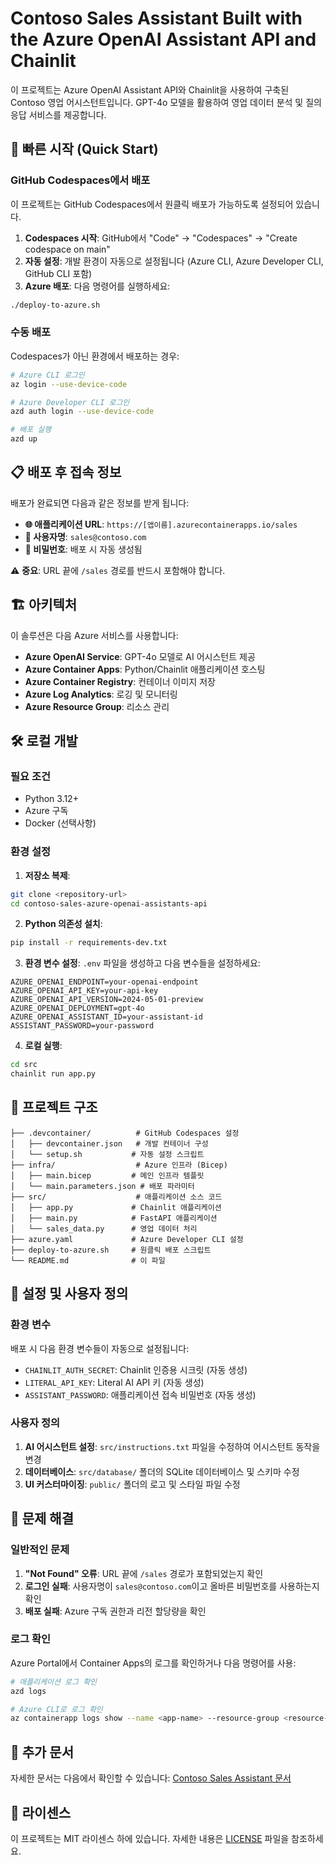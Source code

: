 # Contoso Sales Assistant Built with the Azure OpenAI Assistant API and Chainlit

이 프로젝트는 Azure OpenAI Assistant API와 Chainlit을 사용하여 구축된 Contoso 영업 어시스턴트입니다. GPT-4o 모델을 활용하여 영업 데이터 분석 및 질의응답 서비스를 제공합니다.

## 🚀 빠른 시작 (Quick Start)

### GitHub Codespaces에서 배포

이 프로젝트는 GitHub Codespaces에서 원클릭 배포가 가능하도록 설정되어 있습니다.

1. **Codespaces 시작**: GitHub에서 "Code" → "Codespaces" → "Create codespace on main"
2. **자동 설정**: 개발 환경이 자동으로 설정됩니다 (Azure CLI, Azure Developer CLI, GitHub CLI 포함)
3. **Azure 배포**: 다음 명령어를 실행하세요:

```bash
./deploy-to-azure.sh
```

### 수동 배포

Codespaces가 아닌 환경에서 배포하는 경우:

```bash
# Azure CLI 로그인
az login --use-device-code

# Azure Developer CLI 로그인  
azd auth login --use-device-code

# 배포 실행
azd up
```

## 📋 배포 후 접속 정보

배포가 완료되면 다음과 같은 정보를 받게 됩니다:

- **🌐 애플리케이션 URL**: `https://[앱이름].azurecontainerapps.io/sales`
- **👤 사용자명**: `sales@contoso.com`  
- **🔑 비밀번호**: 배포 시 자동 생성됨

⚠️ **중요**: URL 끝에 `/sales` 경로를 반드시 포함해야 합니다.

## 🏗️ 아키텍처

이 솔루션은 다음 Azure 서비스를 사용합니다:

- **Azure OpenAI Service**: GPT-4o 모델로 AI 어시스턴트 제공
- **Azure Container Apps**: Python/Chainlit 애플리케이션 호스팅
- **Azure Container Registry**: 컨테이너 이미지 저장
- **Azure Log Analytics**: 로깅 및 모니터링
- **Azure Resource Group**: 리소스 관리

## 🛠️ 로컬 개발

### 필요 조건

- Python 3.12+
- Azure 구독
- Docker (선택사항)

### 환경 설정

1. **저장소 복제**:
```bash
git clone <repository-url>
cd contoso-sales-azure-openai-assistants-api
```

2. **Python 의존성 설치**:
```bash
pip install -r requirements-dev.txt
```

3. **환경 변수 설정**:
`.env` 파일을 생성하고 다음 변수들을 설정하세요:

```env
AZURE_OPENAI_ENDPOINT=your-openai-endpoint
AZURE_OPENAI_API_KEY=your-api-key
AZURE_OPENAI_API_VERSION=2024-05-01-preview
AZURE_OPENAI_DEPLOYMENT=gpt-4o
AZURE_OPENAI_ASSISTANT_ID=your-assistant-id
ASSISTANT_PASSWORD=your-password
```

4. **로컬 실행**:
```bash
cd src
chainlit run app.py
```

## 📁 프로젝트 구조

```
├── .devcontainer/          # GitHub Codespaces 설정
│   ├── devcontainer.json   # 개발 컨테이너 구성
│   └── setup.sh           # 자동 설정 스크립트
├── infra/                  # Azure 인프라 (Bicep)
│   ├── main.bicep         # 메인 인프라 템플릿
│   └── main.parameters.json # 배포 파라미터
├── src/                    # 애플리케이션 소스 코드
│   ├── app.py             # Chainlit 애플리케이션
│   ├── main.py            # FastAPI 애플리케이션
│   └── sales_data.py      # 영업 데이터 처리
├── azure.yaml             # Azure Developer CLI 설정
├── deploy-to-azure.sh     # 원클릭 배포 스크립트
└── README.md              # 이 파일
```

## 🔧 설정 및 사용자 정의

### 환경 변수

배포 시 다음 환경 변수들이 자동으로 설정됩니다:

- `CHAINLIT_AUTH_SECRET`: Chainlit 인증용 시크릿 (자동 생성)
- `LITERAL_API_KEY`: Literal AI API 키 (자동 생성)
- `ASSISTANT_PASSWORD`: 애플리케이션 접속 비밀번호 (자동 생성)

### 사용자 정의

1. **AI 어시스턴트 설정**: `src/instructions.txt` 파일을 수정하여 어시스턴트 동작을 변경
2. **데이터베이스**: `src/database/` 폴더의 SQLite 데이터베이스 및 스키마 수정
3. **UI 커스터마이징**: `public/` 폴더의 로고 및 스타일 파일 수정

## 🚨 문제 해결

### 일반적인 문제

1. **"Not Found" 오류**: URL 끝에 `/sales` 경로가 포함되었는지 확인
2. **로그인 실패**: 사용자명이 `sales@contoso.com`이고 올바른 비밀번호를 사용하는지 확인
3. **배포 실패**: Azure 구독 권한과 리전 할당량을 확인

### 로그 확인

Azure Portal에서 Container Apps의 로그를 확인하거나 다음 명령어를 사용:

```bash
# 애플리케이션 로그 확인
azd logs

# Azure CLI로 로그 확인  
az containerapp logs show --name <app-name> --resource-group <resource-group>
```

## 📖 추가 문서

자세한 문서는 다음에서 확인할 수 있습니다:
[Contoso Sales Assistant 문서](https://azure-samples.github.io/contoso-sales-azure-openai-assistants-api/)

## 📄 라이센스

이 프로젝트는 MIT 라이센스 하에 있습니다. 자세한 내용은 [LICENSE](LICENSE) 파일을 참조하세요.
